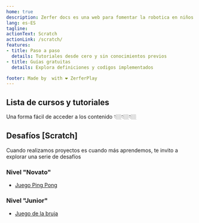 ```yaml
---
home: true
description: Zerfer docs es una web para fomentar la robotica en niños
lang: es-ES
tagline: 
actionText: Scratch
actionLink: /scratch/
features:
- title: Paso a paso
  details: Tutoriales desde cero y sin conocimientos previos
- title: Guías gratuitas
  details: Explora definiciones y codigos implementados

footer: Made by  with ❤️ ZerferPlay
---
```

## Lista de cursos y tutoriales
Una forma fácil de acceder a los contenido 👇🏼👇🏼👇🏼

## Desafíos [Scratch]
Cuando realizamos proyectos es cuando más aprendemos, te invito a explorar una serie de desafíos

### Nivel "Novato"
- [Juego Ping Pong](scratch/01-pingpong.md)

### Nivel "Junior"
- [Juego de la bruja](scratch/02-bruja.md)